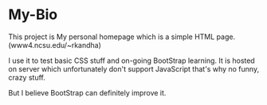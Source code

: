 My-Bio
======

This project is My personal homepage which is a simple HTML page. (www4.ncsu.edu/~rkandha)

I use it to test basic CSS stuff and on-going BootStrap learning. It is hosted on server which unfortunately don't
support JavaScript that's why no funny, crazy stuff.

But I believe BootStrap can definitely improve it.
